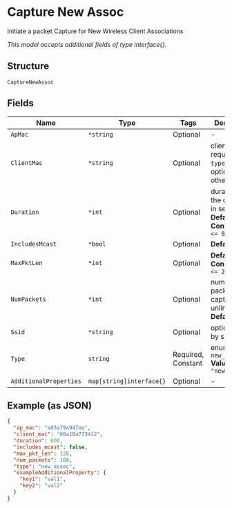 
# Capture New Assoc

Initiate a packet Capture for New Wireless Client Associations

*This model accepts additional fields of type interface{}.*

## Structure

`CaptureNewAssoc`

## Fields

| Name | Type | Tags | Description |
|  --- | --- | --- | --- |
| `ApMac` | `*string` | Optional | - |
| `ClientMac` | `*string` | Optional | client mac, required if `type`==`client`; optional otherwise |
| `Duration` | `*int` | Optional | duration of the capture, in seconds<br>**Default**: `600`<br>**Constraints**: `<= 86400` |
| `IncludesMcast` | `*bool` | Optional | **Default**: `false` |
| `MaxPktLen` | `*int` | Optional | **Default**: `128`<br>**Constraints**: `<= 2048` |
| `NumPackets` | `*int` | Optional | number of packets to capture, 0 for unlimited<br>**Default**: `100` |
| `Ssid` | `*string` | Optional | optional filter by ssid |
| `Type` | `string` | Required, Constant | enum: `new_assoc`<br>**Value**: `"new_assoc"` |
| `AdditionalProperties` | `map[string]interface{}` | Optional | - |

## Example (as JSON)

```json
{
  "ap_mac": "a83a79a947ee",
  "client_mac": "60a10a773412",
  "duration": 600,
  "includes_mcast": false,
  "max_pkt_len": 128,
  "num_packets": 100,
  "type": "new_assoc",
  "exampleAdditionalProperty": {
    "key1": "val1",
    "key2": "val2"
  }
}
```

